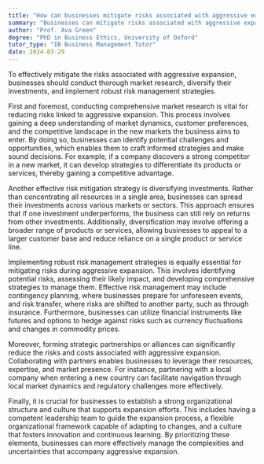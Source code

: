 ```yaml
---
title: "How can businesses mitigate risks associated with aggressive expansion?"
summary: "Businesses can mitigate risks associated with aggressive expansion by conducting thorough market research, diversifying their investments, and implementing robust risk management strategies."
author: "Prof. Ava Green"
degree: "PhD in Business Ethics, University of Oxford"
tutor_type: "IB Business Management Tutor"
date: 2024-03-29
---
```


To effectively mitigate the risks associated with aggressive expansion, businesses should conduct thorough market research, diversify their investments, and implement robust risk management strategies.

First and foremost, conducting comprehensive market research is vital for reducing risks linked to aggressive expansion. This process involves gaining a deep understanding of market dynamics, customer preferences, and the competitive landscape in the new markets the business aims to enter. By doing so, businesses can identify potential challenges and opportunities, which enables them to craft informed strategies and make sound decisions. For example, if a company discovers a strong competitor in a new market, it can develop strategies to differentiate its products or services, thereby gaining a competitive advantage.

Another effective risk mitigation strategy is diversifying investments. Rather than concentrating all resources in a single area, businesses can spread their investments across various markets or sectors. This approach ensures that if one investment underperforms, the business can still rely on returns from other investments. Additionally, diversification may involve offering a broader range of products or services, allowing businesses to appeal to a larger customer base and reduce reliance on a single product or service line.

Implementing robust risk management strategies is equally essential for mitigating risks during aggressive expansion. This involves identifying potential risks, assessing their likely impact, and developing comprehensive strategies to manage them. Effective risk management may include contingency planning, where businesses prepare for unforeseen events, and risk transfer, where risks are shifted to another party, such as through insurance. Furthermore, businesses can utilize financial instruments like futures and options to hedge against risks such as currency fluctuations and changes in commodity prices.

Moreover, forming strategic partnerships or alliances can significantly reduce the risks and costs associated with aggressive expansion. Collaborating with partners enables businesses to leverage their resources, expertise, and market presence. For instance, partnering with a local company when entering a new country can facilitate navigation through local market dynamics and regulatory challenges more effectively.

Finally, it is crucial for businesses to establish a strong organizational structure and culture that supports expansion efforts. This includes having a competent leadership team to guide the expansion process, a flexible organizational framework capable of adapting to changes, and a culture that fosters innovation and continuous learning. By prioritizing these elements, businesses can more effectively manage the complexities and uncertainties that accompany aggressive expansion.
    